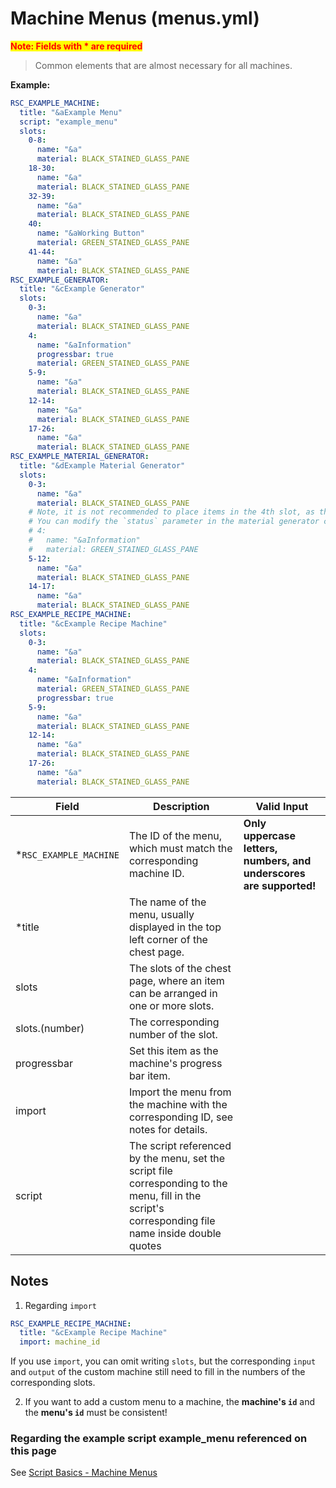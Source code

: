 # Machine Menus (menus.yml)

<mark style="color:red;">**Note: Fields with * are required**</mark>

> Common elements that are almost necessary for all machines.

**Example:**

```yaml
RSC_EXAMPLE_MACHINE:
  title: "&aExample Menu"
  script: "example_menu"
  slots:
    0-8:
      name: "&a"
      material: BLACK_STAINED_GLASS_PANE
    18-30:
      name: "&a"
      material: BLACK_STAINED_GLASS_PANE
    32-39:
      name: "&a"
      material: BLACK_STAINED_GLASS_PANE
    40:
      name: "&aWorking Button"
      material: GREEN_STAINED_GLASS_PANE   
    41-44:
      name: "&a"
      material: BLACK_STAINED_GLASS_PANE
RSC_EXAMPLE_GENERATOR:
  title: "&cExample Generator"
  slots:
    0-3:
      name: "&a"
      material: BLACK_STAINED_GLASS_PANE
    4:
      name: "&aInformation"
      progressbar: true
      material: GREEN_STAINED_GLASS_PANE
    5-9:
      name: "&a"
      material: BLACK_STAINED_GLASS_PANE
    12-14:
      name: "&a"
      material: BLACK_STAINED_GLASS_PANE
    17-26:
      name: "&a"
      material: BLACK_STAINED_GLASS_PANE
RSC_EXAMPLE_MATERIAL_GENERATOR:
  title: "&dExample Material Generator"
  slots:
    0-3:
      name: "&a"
      material: BLACK_STAINED_GLASS_PANE
    # Note, it is not recommended to place items in the 4th slot, as this has been set to display information. 
    # You can modify the `status` parameter in the material generator configuration.
    # 4:
    #   name: "&aInformation"
    #   material: GREEN_STAINED_GLASS_PANE
    5-12:
      name: "&a"
      material: BLACK_STAINED_GLASS_PANE
    14-17:
      name: "&a"
      material: BLACK_STAINED_GLASS_PANE
RSC_EXAMPLE_RECIPE_MACHINE:
  title: "&cExample Recipe Machine"
  slots:
    0-3:
      name: "&a"
      material: BLACK_STAINED_GLASS_PANE
    4:
      name: "&aInformation"
      material: GREEN_STAINED_GLASS_PANE
      progressbar: true
    5-9:
      name: "&a"
      material: BLACK_STAINED_GLASS_PANE
    12-14:
      name: "&a"
      material: BLACK_STAINED_GLASS_PANE
    17-26:
      name: "&a"
      material: BLACK_STAINED_GLASS_PANE
```

| Field                  | Description                                                                                                                                         | Valid Input                                                         |
|------------------------|-----------------------------------------------------------------------------------------------------------------------------------------------------|---------------------------------------------------------------------|
| *`RSC_EXAMPLE_MACHINE` | The ID of the menu, which must match the corresponding machine ID.                                                                                  | **Only uppercase letters, numbers, and underscores are supported!** |
| *title                 | The name of the menu, usually displayed in the top left corner of the chest page.                                                                   |
| slots                  | The slots of the chest page, where an item can be arranged in one or more slots.                                                                    |
| slots.(number)         | The corresponding number of the slot.                                                                                                               |
| progressbar            | Set this item as the machine's progress bar item.                                                                                                   |
| import                 | Import the menu from the machine with the corresponding ID, see notes for details.                                                                  |
| script                 | The script referenced by the menu, set the script file corresponding to the menu, fill in the script's corresponding file name inside double quotes |

## Notes

1. Regarding `import`

```yaml
RSC_EXAMPLE_RECIPE_MACHINE:
  title: "&cExample Recipe Machine"
  import: machine_id
```

If you use `import`, you can omit writing `slots`,
but the corresponding `input` and `output` of the custom machine still need
to fill in the numbers of the corresponding slots.

2. If you want to add a custom menu to a machine, the **machine's `id`** and the **menu's `id`** must be consistent!

### Regarding the example script example_menu referenced on this page
See [Script Basics - Machine Menus](scripts-basic/machine_menus.md)
